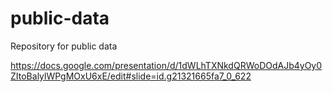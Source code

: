 # public-data
Repository for public data

https://docs.google.com/presentation/d/1dWLhTXNkdQRWoDOdAJb4yOy0ZItoBalylWPgMOxU6xE/edit#slide=id.g21321665fa7_0_622
